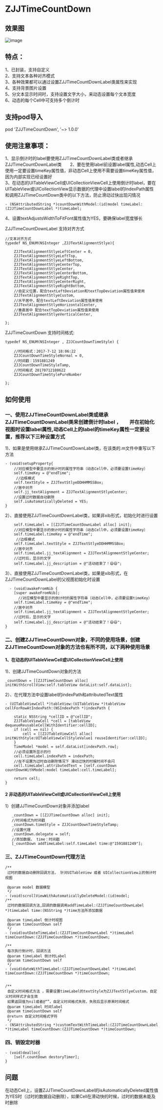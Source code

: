 # ZJJTimeCountDown    

## 效果图
![image](https://github.com/04zhujunjie/ZJJTimeCountDown/blob/master/Screenshot/ZJJCountDown.gif)

## 特点：
1、已封装，支持自定义     
2、支持文本各种对齐模式        
3、各种效果都可以通过设置ZJJTimeCountDownLabel类属性来实现        
4、支持背景图片设置      
5、分文本显示时间时，支持设置文字大小，来动态设置每个文本宽度   
6、动态的每个Cell中可支持多个倒计时
## 支持pod导入
pod 'ZJJTimeCountDown', '~> 1.0.0'

## 使用注意事项：      
1、显示倒计时的label要使用ZJJTimeCountDownLabel类或者继承ZJJTimeCountDownLabel类       
2、要在使用label前设置label属性,动态Cell上使用一定要设置timeKey属性值，非动态Cell上使用不需要设置timeKey属性值，因为内部实现已经设置好  
3、在动态的UITableViewCell或UICollectionViewCell上使用倒计时label，要在UITableView或UICollectionView显示数据的代理中设置label的IndexPath属性
和调用ZJJTimeCountDown类中的以下方法，防止滑动过快出现闪情况          
```
- (NSAttributedString *)countDownWithModel:(id)model timeLabel:(ZJJTimeCountDownLabel *)timeLabel;

```
4、设置textAdjustsWidthToFitFont属性值为YES，要确保label宽度够长  

ZJJTimeCountDownLabel 支持对齐方式
```
//文本对齐方式
typedef NS_ENUM(NSInteger ,ZJJTextAlignmentStlye){
    
    ZJJTextAlignmentStlyeLeftCenter = 0,
    ZJJTextAlignmentStlyeLeftTop,
    ZJJTextAlignmentStlyeLeftBottom,
    ZJJTextAlignmentStlyeCenterTop,
    ZJJTextAlignmentStlyeCenter,
    ZJJTextAlignmentStlyeCenterBottom,
    ZJJTextAlignmentStlyeRightTop,
    ZJJTextAlignmentStlyeCenterRight,
    ZJJTextAlignmentStlyeRightBottom,
    //自定义位置，配合textLeftDeviation和textTopDeviation属性值来使用
    ZJJTextAlignmentStlyeCustom,
    //水平居中，配合textLeftDeviation属性值来使用
    ZJJTextAlignmentStlyeHorizontalCenter,
    //垂直居中 配合textTopDeviation属性值来使用
    ZJJTextAlignmentStlyeVerticalCenter,

};
```

ZJJTimeCountDown 支持时间格式:
```
typedef NS_ENUM(NSInteger , ZJJCountDownTimeStyle) {

    //时间格式：2017-7-12 18:06:22
    ZJJCountDownTimeStyleNormal = 0,
    //时间戳：1591881249
    ZJJCountDownTimeStyleTamp,
    //时间格式 20170712180622
    ZJJCountDownTimeStylePureNumber
    
};
```

## 如何使用   

### 一、使用ZJJTimeCountDownLabel类或继承ZJJTimeCountDownLabel类来创建倒计时label ，        并在初始化视图时设置label属性,动态Cell上的label的timeKey属性一定要设置，推荐以下三种设置方式

1)、如果是使用继承ZJJTimeCountDownLabel类，在该类的.m文件中重写以下方法        

```
- (void)setupProperty{
    //对应模型中要显示的倒计时的属性字符串（动态Cell中，必须要设置timeKey）
    self.timeKey = @"endTime";
     //边框模式
    self.textStyle = ZJJTextStlyeDDHHMMSSBox;
    //居中对齐
    self.jj_textAlignment = ZJJTextAlignmentStlyeCenter;
    //设置过时数据自动删除
    self.isAutomaticallyDeleted = YES;
}
```

2）、直接使用ZJJTimeCountDownLabel类，如果非xib形式，初始化时进行设置     

```
    self.timeLabel = [[ZJJTimeCountDownLabel alloc] init];
    //对应模型中要显示的倒计时的属性字符串（动态Cell中，必须要设置timeKey）
    self.timeLabel.timeKey = @"endTime";
     //边框模式
    self.timeLabel.textStyle = ZJJTextStlyeDDHHMMSSBox;
    //居中对齐
    self.timeLabel.jj_textAlignment = ZJJTextAlignmentStlyeCenter;
    //过时后，显示的文字
    self.timeLabel.jj_description = @"活动结束了！😄😄";
```

3）、直接使用ZJJTimeCountDownLabel类，如果是xib形式，在ZJJTimeCountDownLabel的父视图初始化时设置 
```
  - (void)awakeFromNib {
    [super awakeFromNib];
      //对应模型中要显示的倒计时的属性字符串（动态Cell中，必须要设置timeKey）
    self.timeLabel.timeKey = @"endTime";
    //居中对齐
    self.timeLabel.jj_textAlignment = ZJJTextAlignmentStlyeCenter;
    //过时后，显示的文字
    self.timeLabel.jj_description = @"活动结束了！😄😄";
}

```

### 二、创建ZJJTimeCountDown对象，不同的使用场景，创建ZJJTimeCountDown对象的方法也有所不同，以下两种使用场景

#### 1、在动态的UITableViewCell或UICollectionViewCell上使用
1)、创建JJTimeCountDown对象的方法
```
_countDown = [[ZJJTimeCountDown alloc] initWithScrollView:self.tableView dataList:self.dataList];
```
2）、在代理方法中设置label的indexPath和attributedText属性
```
- (UITableViewCell *)tableView:(UITableView *)tableView cellForRowAtIndexPath:(NSIndexPath *)indexPath {
    
    static NSString *cellID = @"cellID";
    ZJJTableViewCell *cell = [tableView dequeueReusableCellWithIdentifier:cellID];
    if (cell == nil) {
        cell = [[ZJJTableViewCell alloc] initWithStyle:UITableViewCellStyleValue1 reuseIdentifier:cellID];
    }
    TimeModel *model = self.dataList[indexPath.row];
    //必须设置所显示的行
    cell.timeLabel.indexPath = indexPath;
    //在不设置为过时自动删除情况下 滑动过快的时候时间不会闪
    cell.timeLabel.attributedText = [self.countDown countDownWithModel:model timeLabel:cell.timeLabel];
    
    return cell;
}
```
#### 2 非动态的UITableViewCell或UICollectionViewCell上使用

 1）创建JJTimeCountDown对象并添加label
 ```
    _countDown = [[ZJJTimeCountDown alloc] init];
    //时间格式为时间戳
    _countDown.timeStyle = ZJJCountDownTimeStyleTamp;
    //设置代理
    _countDown.delegate = self;
    //添加数据， time：时间戳
    [_countDown addTimeLabel:self.timeLabel time:@"1591881249"];
 ```

### 三、ZJJTimeCountDown代理方法
```
/**
 过时的数据自动删除回调方法， 针对UITableView 或者 UICollectionView上的倒计时视图

 @param model 数据模型
 */
- (void)scrollViewWithAutomaticallyDeleteModel:(id)model;
/**
 过时的数据回调方法,回调的数据调用addTimeLabel:(ZJJTimeCountDownLabel *)timeLabel time:(NSString *)time方法所添加数据

 @param timeLabel 倒计时视图
 @param timeCountDown self
 */
- (void)outDateTimeLabel:(ZJJTimeCountDownLabel *)timeLabel timeCountDown:(ZJJTimeCountDown *)timeCountDown;

/**
 每次执行倒计时，回调方法
 @param timeLabel 倒计时Label
 @param timeCountDown self
 */
- (void)dateWithTimeLabel:(ZJJTimeCountDownLabel *)timeLabel timeCountDown:(ZJJTimeCountDown *)timeCountDown;


/**
 自定义时间格式方法 ，需要设置timeLabel的textStyle为ZJJTextStlyeCustom，自定义时间样式才会生效
 如果返回值为nil或者@“”，自定义时间格式失败，失败后显示原来时间格式
 @param timeLabel 时间label
 @param timeCountDown self
 @return 自定义时间格式字符
 */
- (NSAttributedString *)customTextWithTimeLabel:(ZJJTimeCountDownLabel *)timeLabel timeCountDown:(ZJJTimeCountDown *)timeCountDown;
```
### 四、销毁定时器
```
- (void)dealloc{
    [self.countDown destoryTimer];
}

```

## 问题
在动态Cell上，设置ZJJTimeCountDownLabel的isAutomaticallyDeleted属性值为YES时（过时的数据自动删除），如果Cell在滑动快的时候，过时的数据未能及时删除

